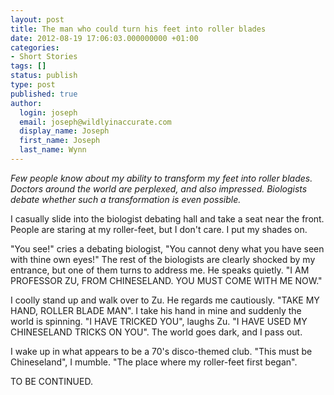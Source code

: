 ```yaml
---
layout: post
title: The man who could turn his feet into roller blades
date: 2012-08-19 17:06:03.000000000 +01:00
categories:
- Short Stories
tags: []
status: publish
type: post
published: true
author:
  login: joseph
  email: joseph@wildlyinaccurate.com
  display_name: Joseph
  first_name: Joseph
  last_name: Wynn
---
```

<p><em>Few people know about my ability to transform my feet into roller blades. Doctors around the world are perplexed, and also impressed. Biologists debate whether such a transformation is even possible.</em></p>
<p>I casually slide into the biologist debating hall and take a seat near the front. People are staring at my roller-feet, but I don't care. I put my shades on.<!--more--></p>
<p>"You see!" cries a debating biologist, "You cannot deny what you have seen with thine own eyes!" The rest of the biologists are clearly shocked by my entrance, but one of them turns to address me. He speaks quietly. "I AM PROFESSOR ZU, FROM CHINESELAND. YOU MUST COME WITH ME NOW."</p>
<p>I coolly stand up and walk over to Zu. He regards me cautiously. "TAKE MY HAND, ROLLER BLADE MAN". I take his hand in mine and suddenly the world is spinning. "I HAVE TRICKED YOU", laughs Zu. "I HAVE USED MY CHINESELAND TRICKS ON YOU". The world goes dark, and I pass out.</p>
<p>I wake up in what appears to be a 70's disco-themed club. "This must be Chineseland", I mumble. "The place where my roller-feet first began".</p>
<p>TO BE CONTINUED.</p>
